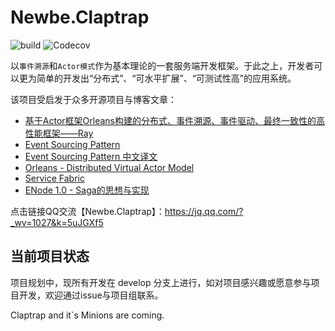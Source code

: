 # Newbe.Claptrap

![build](https://github.com/newbe36524/Newbe.Claptrap/workflows/Claptrap/badge.svg)
![Codecov](https://img.shields.io/codecov/c/github/newbe36524/Newbe.Claptrap)

以`事件溯源`和`Actor模式`作为基本理论的一套服务端开发框架。于此之上，开发者可以更为简单的开发出“分布式”、“可水平扩展”、“可测试性高”的应用系统。

该项目受启发于众多开源项目与博客文章：

- [基于Actor框架Orleans构建的分布式、事件溯源、事件驱动、最终一致性的高性能框架——Ray](https://github.com/RayTale/Ray)
- [Event Sourcing Pattern](https://docs.microsoft.com/en-us/previous-versions/msp-n-p/dn589792%28v%3dpandp.10%29)
- [Event Sourcing Pattern 中文译文](https://www.infoq.cn/article/event-sourcing)
- [Orleans - Distributed Virtual Actor Model](https://github.com/dotnet/orleans)
- [Service Fabric](https://docs.microsoft.com/zh-cn/azure/service-fabric/)
- [ENode 1.0 - Saga的思想与实现](http://www.cnblogs.com/netfocus/p/3149156.html)

点击链接QQ交流【Newbe.Claptrap】：<https://jq.qq.com/?_wv=1027&k=5uJGXf5>

## 当前项目状态

项目规划中，现所有开发在 develop 分支上进行，如对项目感兴趣或愿意参与项目开发，欢迎通过issue与项目组联系。

Claptrap and it`s Minions are coming.